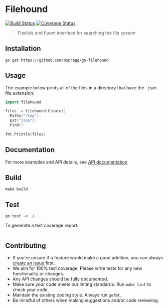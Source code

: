 # Filehound

[![Build Status](https://travis-ci.org/nspragg/go-filehound.svg)](https://travis-ci.org/nspragg/go-filehound) [![Coverage Status](https://coveralls.io/repos/github/nspragg/go-filehound/badge.svg?branch=master)](https://coveralls.io/github/nspragg/go-filehound?branch=master)

> Flexible and fluent interface for searching the file system

## Installation

```
go get https://github.com/nspragg/go-filehound
```

<!-- ## Demo

<img src="https://cloud.githubusercontent.com/assets/917111/13683231/7e915c2c-e6fd-11e5-9d58-e7228cf76ccf.gif" width="600"/> -->

## Usage

The example below prints all of the files in a directory that have the `.json` file extension:

```go
import filehound

files := filehound.Create().
  Paths("/tmp").
  Ext("json").
  Find()

fmt.Println(files)
```

## Documentation
For more examples and API details, see [API documentation](https://nspragg.github.io/go-filehound/)

## Build

```
make build
```

## Test

```
go test -v ./...
```

To generate a test coverage report:

```
```
## Contributing

* If you're unsure if a feature would make a good addition, you can always [create an issue](https://github.com/nspragg/go-filehound/issues/new) first.
* We aim for 100% test coverage. Please write tests for any new functionality or changes.
* Any API changes should be fully documented.
* Make sure your code meets our linting standards. Run `make lint` to check your code.
* Maintain the existing coding style. Always run `gofmt`.
* Be mindful of others when making suggestions and/or code reviewing.
